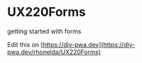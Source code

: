 # UX220Forms
getting started with forms

Edit this on [https://diy-pwa.dev](https://diy-pwa.dev/rhonelda/UX220Forms)
